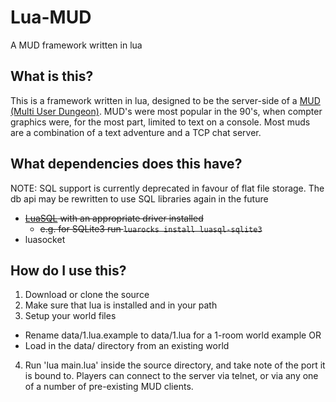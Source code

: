 # Lua-MUD
A MUD framework written in lua

## What is this?
This is a framework written in lua, designed to be the server-side of a [MUD (Multi User Dungeon)](https://en.wikipedia.org/wiki/MUD). MUD's were most popular in the 90's, when compter graphics were, for the most part, limited to text on a console. Most muds are a combination of a text adventure and a TCP chat server.

## What dependencies does this have?
NOTE: SQL support is currently deprecated in favour of flat file storage. The db api may be rewritten to use SQL libraries again in the future
- ~~[LuaSQL](https://keplerproject.github.io/luasql/) with an appropriate driver installed~~
  - ~~e.g. for SQLite3 run `luarocks install luasql-sqlite3`~~
- luasocket

## How do I use this?
1. Download or clone the source
2. Make sure that lua is installed and in your path
3. Setup your world files
  - Rename data/1.lua.example to data/1.lua for a 1-room world example OR
  - Load in the data/ directory from an existing world
4. Run 'lua main.lua' inside the source directory, and take note of the port it is bound to. Players can connect to the server via telnet, or via any one of a number of pre-existing MUD clients.
